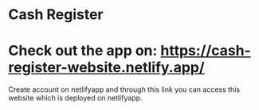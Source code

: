 # Cash Register

# Check out the app on: https://cash-register-website.netlify.app/

Create account on netlifyapp and through this link you can access this website which is deployed on netlifyapp.